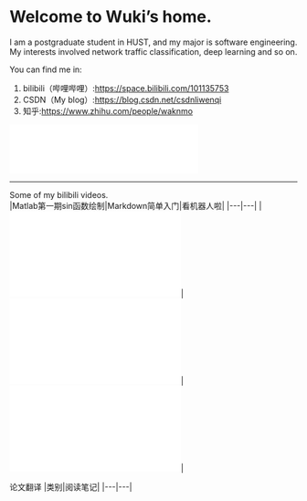 # Welcome to Wuki’s home.
I am a postgraduate student in HUST, and my major is software engineering. My interests involved network traffic classification, deep learning and so on.  
  
You can find me in:  
1. bilibili（哔哩哔哩）:https://space.bilibili.com/101135753
2. CSDN（My blog）:https://blog.csdn.net/csdnliwenqi
3. 知乎:https://www.zhihu.com/people/waknmo
<html><iframe frameborder="no" border="0" marginwidth="0" marginheight="0" width=330 height=86 src="//music.163.com/outchain/player?type=2&id=1368934278&auto=1&height=66"></iframe></html>

---
Some of my bilibili videos.  
|Matlab第一期sin函数绘制|Markdown简单入门|看机器人啦|
|---|---|
|<iframe src="//player.bilibili.com/player.html?aid=65065460&bvid=BV1j4411r7ie&cid=112933209&page=1" scrolling="no" border="0" frameborder="no" framespacing="0" allowfullscreen="true"> </iframe>|<iframe src="//player.bilibili.com/player.html?aid=795597097&bvid=BV1oC4y1W7TM&cid=188078397&page=1" scrolling="no" border="0" frameborder="no" framespacing="0" allowfullscreen="true"> </iframe>|<iframe src="//player.bilibili.com/player.html?aid=64455516&bvid=BV1M4411Z7Pa&cid=111905216&page=1" scrolling="no" border="0" frameborder="no" framespacing="0" allowfullscreen="true"> </iframe>|  

论文翻译
|类别|阅读笔记|
|---|---|


